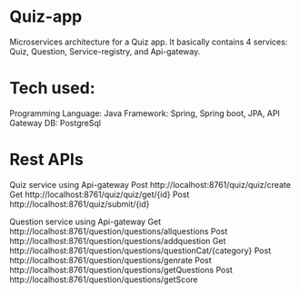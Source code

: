 # Quiz-app
Microservices architecture for a Quiz app. It basically contains 4 services: Quiz, Question, Service-registry, and Api-gateway.
# Tech used:
Programming Language: Java
Framework: Spring, Spring boot, JPA, API Gateway
DB: PostgreSql
# Rest APIs
Quiz service using Api-gateway
Post http://localhost:8761/quiz/quiz/create
Get http://localhost:8761/quiz/quiz/get/{id}
Post http://localhost:8761/quiz/submit/{id}

Question service using Api-gateway
Get http://localhost:8761/question/questions/allquestions
Post http://localhost:8761/question/questions/addquestion
Get http://localhost:8761/question/questions/questionCat/{category}
Post http://localhost:8761/question/questions/genrate
Post http://localhost:8761/question/questions/getQuestions
Post http://localhost:8761/question/questions/getScore
